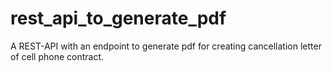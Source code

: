 # rest_api_to_generate_pdf
A REST-API with an endpoint to generate pdf for creating cancellation letter of cell phone contract.
